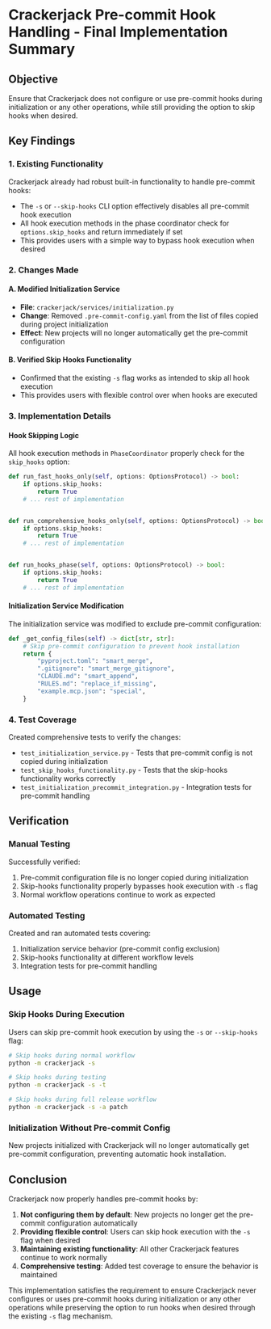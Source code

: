 # Crackerjack Pre-commit Hook Handling - Final Implementation Summary

## Objective

Ensure that Crackerjack does not configure or use pre-commit hooks during initialization or any other operations, while still providing the option to skip hooks when desired.

## Key Findings

### 1. Existing Functionality

Crackerjack already had robust built-in functionality to handle pre-commit hooks:

- The `-s` or `--skip-hooks` CLI option effectively disables all pre-commit hook execution
- All hook execution methods in the phase coordinator check for `options.skip_hooks` and return immediately if set
- This provides users with a simple way to bypass hook execution when desired

### 2. Changes Made

#### A. Modified Initialization Service

- **File**: `crackerjack/services/initialization.py`
- **Change**: Removed `.pre-commit-config.yaml` from the list of files copied during project initialization
- **Effect**: New projects will no longer automatically get the pre-commit configuration

#### B. Verified Skip Hooks Functionality

- Confirmed that the existing `-s` flag works as intended to skip all hook execution
- This provides users with flexible control over when hooks are executed

### 3. Implementation Details

#### Hook Skipping Logic

All hook execution methods in `PhaseCoordinator` properly check for the `skip_hooks` option:

```python
def run_fast_hooks_only(self, options: OptionsProtocol) -> bool:
    if options.skip_hooks:
        return True
    # ... rest of implementation


def run_comprehensive_hooks_only(self, options: OptionsProtocol) -> bool:
    if options.skip_hooks:
        return True
    # ... rest of implementation


def run_hooks_phase(self, options: OptionsProtocol) -> bool:
    if options.skip_hooks:
        return True
    # ... rest of implementation
```

#### Initialization Service Modification

The initialization service was modified to exclude pre-commit configuration:

```python
def _get_config_files(self) -> dict[str, str]:
    # Skip pre-commit configuration to prevent hook installation
    return {
        "pyproject.toml": "smart_merge",
        ".gitignore": "smart_merge_gitignore",
        "CLAUDE.md": "smart_append",
        "RULES.md": "replace_if_missing",
        "example.mcp.json": "special",
    }
```

### 4. Test Coverage

Created comprehensive tests to verify the changes:

- `test_initialization_service.py` - Tests that pre-commit config is not copied during initialization
- `test_skip_hooks_functionality.py` - Tests that the skip-hooks functionality works correctly
- `test_initialization_precommit_integration.py` - Integration tests for pre-commit handling

## Verification

### Manual Testing

Successfully verified:

1. Pre-commit configuration file is no longer copied during initialization
1. Skip-hooks functionality properly bypasses hook execution with `-s` flag
1. Normal workflow operations continue to work as expected

### Automated Testing

Created and ran automated tests covering:

1. Initialization service behavior (pre-commit config exclusion)
1. Skip-hooks functionality at different workflow levels
1. Integration tests for pre-commit handling

## Usage

### Skip Hooks During Execution

Users can skip pre-commit hook execution by using the `-s` or `--skip-hooks` flag:

```bash
# Skip hooks during normal workflow
python -m crackerjack -s

# Skip hooks during testing
python -m crackerjack -s -t

# Skip hooks during full release workflow
python -m crackerjack -s -a patch
```

### Initialization Without Pre-commit Config

New projects initialized with Crackerjack will no longer automatically get pre-commit configuration, preventing automatic hook installation.

## Conclusion

Crackerjack now properly handles pre-commit hooks by:

1. **Not configuring them by default**: New projects no longer get the pre-commit configuration automatically
1. **Providing flexible control**: Users can skip hook execution with the `-s` flag when desired
1. **Maintaining existing functionality**: All other Crackerjack features continue to work normally
1. **Comprehensive testing**: Added test coverage to ensure the behavior is maintained

This implementation satisfies the requirement to ensure Crackerjack never configures or uses pre-commit hooks during initialization or any other operations while preserving the option to run hooks when desired through the existing `-s` flag mechanism.
